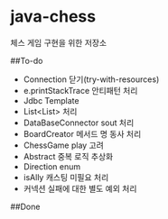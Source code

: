 # java-chess
체스 게임 구현을 위한 저장소

##To-do
 - Connection 닫기(try-with-resources)
 - e.printStackTrace 안티패턴 처리
 - Jdbc Template
 - List<List<String>> 처리
 - DataBaseConnector sout 처리
 - BoardCreator 메서드 명 동사 처리
 - ChessGame play 고려
 - Abstract 중복 로직 추상화
 - Direction enum
 - isAlly 캐스팅 미필요 처리
 - 커넥션 실패에 대한 별도 예외 처리

##Done